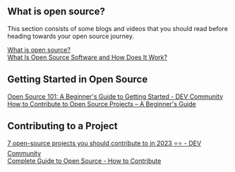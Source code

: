 ## What is open source?
<p>This section consists of some blogs and videos that you should read before heading towards your open source journey.
</p>

[What is open source?](https://opensource.com/resources/what-open-source/)
<br>
[What Is Open Source Software and How Does It Work?](https://www.synopsys.com/glossary/what-is-open-source-software.html/)

## Getting Started in Open Source
[Open Source 101: A Beginner's Guide to Getting Started - DEV Community]([url](https://dev.to/opensauced/open-source-101-a-beginners-guide-to-getting-started-37fb)https://dev.to/opensauced/open-source-101-a-beginners-guide-to-getting-started-37fb)
<br>
[How to Contribute to Open Source Projects – A Beginner's Guide]([url](https://www.freecodecamp.org/news/how-to-contribute-to-open-source-projects-beginners-guide/)https://www.freecodecamp.org/news/how-to-contribute-to-open-source-projects-beginners-guide/)

## Contributing to a Project
[7 open-source projects you should contribute to in 2023 ⭐️⭐️ - DEV Community]([url](https://dev.to/github20k/7-open-source-projects-you-should-contribute-to-in-2023-1nph)https://dev.to/github20k/7-open-source-projects-you-should-contribute-to-in-2023-1nph)
<br>
[Complete Guide to Open Source - How to Contribute]([url](https://www.youtube.com/watch?v=yzeVMecydCE&ab_channel=freeCodeCamp.org)https://www.youtube.com/watch?v=yzeVMecydCE&ab_channel=freeCodeCamp.org)
